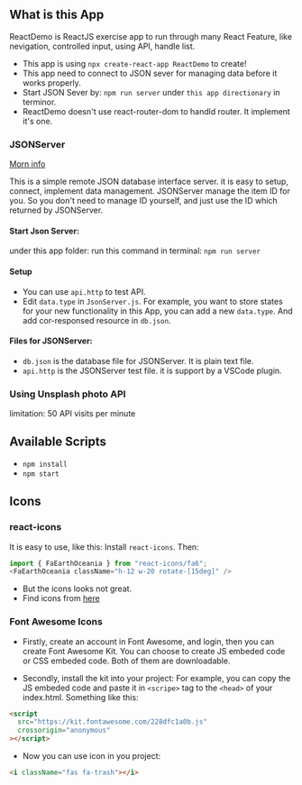 ## What is this App

ReactDemo is ReactJS exercise app to run through many React Feature, like nevigation, controlled input, using API, handle list.

- This app is using `npx create-react-app ReactDemo` to create!
- This app need to connect to JSON sever for managing data before it works properly. 
- Start JSON Sever by: `npm run server` under `this app directionary` in terminor.
- ReactDemo doesn't use react-router-dom to handld router. It implement it's one.

### JSONServer
[Morn info](https://www.npmjs.com/package/json-server)

This is a simple remote JSON database interface server. it is easy to setup, connect, implement data management.
JSONServer manage the item ID for you. So you don't need to manage ID yourself, and just use the ID which returned by JSONServer.

#### Start Json Server: 
under this app folder: run this command in terminal: `npm run server`

#### Setup
- You can use `api.http` to test API.
- Edit `data.type` in `JsonServer.js`.
For example, you want to store states for your new functionality in this App, you can add a new `data.type`. And add cor-responsed resource in `db.json`.

#### Files for JSONServer:
- `db.json` is the database file for JSONServer. It is plain text file.
- `api.http` is the JSONServer test file. it is support by a VSCode plugin.

### Using Unsplash photo API

limitation: 50 API visits per minute

## Available Scripts
- `npm install`
- `npm start`

## Icons

### react-icons

It is easy to use, like this:
Install `react-icons`.
Then:
```js
import { FaEarthOceania } from "react-icons/fa6";
<FaEarthOceania className="h-12 w-20 rotate-[15deg]" />
```
- But the icons looks not great.
- Find icons from [here](https://react-icons.github.io/react-icons/)

### Font Awesome Icons

- Firstly, create an account in Font Awesome, and login, then you can create Font Awesome Kit.
You can choose to create JS embeded code or CSS embeded code. Both of them are downloadable.

- Secondly, install the kit into your project: 
For example, you can copy the JS embeded code and paste it in `<scripe>` tag to the `<head>` of your index.html.
Something like this:
```html
<script
  src="https://kit.fontawesome.com/228dfc1a0b.js"
  crossorigin="anonymous"
></script>
```
- Now you can use icon in you project:
```html
<i className="fas fa-trash"></i>
```

